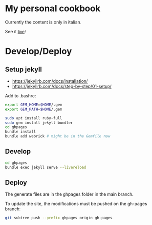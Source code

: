 # My personal cookbook

Currently the content is only in italian.

See it
[live](https://pitrified.github.io/cookbook/)!

# Develop/Deploy

## Setup jekyll

* https://jekyllrb.com/docs/installation/
* https://jekyllrb.com/docs/step-by-step/01-setup/

Add to .bashrc:

```bash
export GEM_HOME=$HOME/.gem
export GEM_PATH=$HOME/.gem
```

```bash
sudo apt install ruby-full
sudo gem install jekyll bundler
cd ghpages
bundle install
bundle add webrick # might be in the Gemfile now
```

## Develop

```bash
cd ghpages
bundle exec jekyll serve --livereload
```

## Deploy

The generate files are in the ghpages folder in the main branch.

To update the site, the modifications must be pushed on the gh-pages branch:

```bash
git subtree push --prefix ghpages origin gh-pages
```
